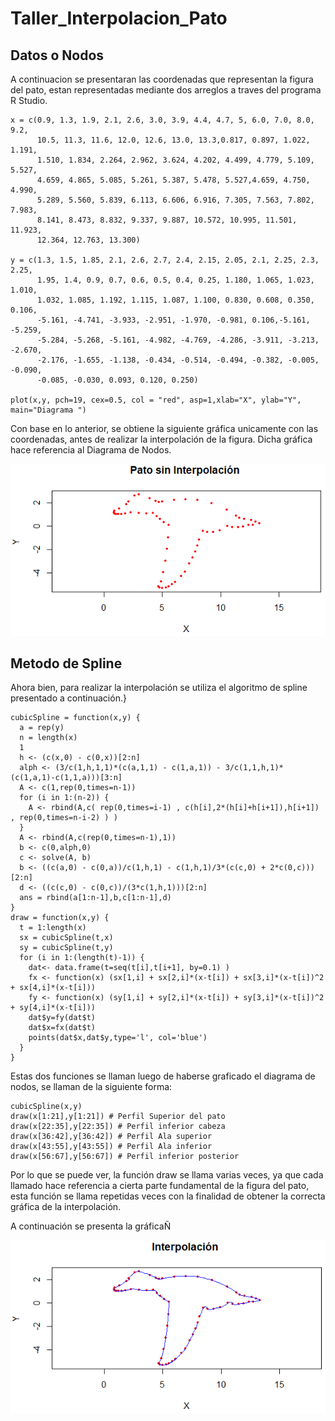 # Taller_Interpolacion_Pato
## Datos o Nodos
A continuacion se presentaran las coordenadas que representan la figura del pato, estan representadas mediante dos arreglos a traves del programa R Studio.
```
x = c(0.9, 1.3, 1.9, 2.1, 2.6, 3.0, 3.9, 4.4, 4.7, 5, 6.0, 7.0, 8.0, 9.2, 
      10.5, 11.3, 11.6, 12.0, 12.6, 13.0, 13.3,0.817, 0.897, 1.022, 1.191,
      1.510, 1.834, 2.264, 2.962, 3.624, 4.202, 4.499, 4.779, 5.109, 5.527,
      4.659, 4.865, 5.085, 5.261, 5.387, 5.478, 5.527,4.659, 4.750, 4.990, 
      5.289, 5.560, 5.839, 6.113, 6.606, 6.916, 7.305, 7.563, 7.802, 7.983,
      8.141, 8.473, 8.832, 9.337, 9.887, 10.572, 10.995, 11.501, 11.923, 
      12.364, 12.763, 13.300)

y = c(1.3, 1.5, 1.85, 2.1, 2.6, 2.7, 2.4, 2.15, 2.05, 2.1, 2.25, 2.3, 2.25,
      1.95, 1.4, 0.9, 0.7, 0.6, 0.5, 0.4, 0.25, 1.180, 1.065, 1.023, 1.010, 
      1.032, 1.085, 1.192, 1.115, 1.087, 1.100, 0.830, 0.608, 0.350, 0.106, 
      -5.161, -4.741, -3.933, -2.951, -1.970, -0.981, 0.106,-5.161, -5.259, 
      -5.284, -5.268, -5.161, -4.982, -4.769, -4.286, -3.911, -3.213, -2.670,
      -2.176, -1.655, -1.138, -0.434, -0.514, -0.494, -0.382, -0.005, -0.090,
      -0.085, -0.030, 0.093, 0.120, 0.250)
      
plot(x,y, pch=19, cex=0.5, col = "red", asp=1,xlab="X", ylab="Y", main="Diagrama ")

```
Con base en lo anterior, se obtiene la siguiente gráfica unicamente con las coordenadas, antes de realizar la interpolación de la figura. Dicha gráfica hace referencia al Diagrama de Nodos.

<p align="center">
  <img src="coordenadas.png">
</p>

## Metodo de Spline
Ahora bien, para realizar la interpolación se utiliza el algoritmo de spline presentado a continuación.}

```
cubicSpline = function(x,y) {
  a = rep(y)
  n = length(x)
  1
  h <- (c(x,0) - c(0,x))[2:n]
  alph <- (3/c(1,h,1,1)*(c(a,1,1) - c(1,a,1)) - 3/c(1,1,h,1)*(c(1,a,1)-c(1,1,a)))[3:n]
  A <- c(1,rep(0,times=n-1))
  for (i in 1:(n-2)) {
    A <- rbind(A,c( rep(0,times=i-1) , c(h[i],2*(h[i]+h[i+1]),h[i+1]) , rep(0,times=n-i-2) ) )
  }
  A <- rbind(A,c(rep(0,times=n-1),1))
  b <- c(0,alph,0)
  c <- solve(A, b)
  b <- ((c(a,0) - c(0,a))/c(1,h,1) - c(1,h,1)/3*(c(c,0) + 2*c(0,c)))[2:n]
  d <- ((c(c,0) - c(0,c))/(3*c(1,h,1)))[2:n]
  ans = rbind(a[1:n-1],b,c[1:n-1],d)
}
draw = function(x,y) {
  t = 1:length(x)
  sx = cubicSpline(t,x)
  sy = cubicSpline(t,y)
  for (i in 1:(length(t)-1)) {
    dat<- data.frame(t=seq(t[i],t[i+1], by=0.1) )
    fx <- function(x) (sx[1,i] + sx[2,i]*(x-t[i]) + sx[3,i]*(x-t[i])^2 + sx[4,i]*(x-t[i]))
    fy <- function(x) (sy[1,i] + sy[2,i]*(x-t[i]) + sy[3,i]*(x-t[i])^2 + sy[4,i]*(x-t[i]))
    dat$y=fy(dat$t)
    dat$x=fx(dat$t)
    points(dat$x,dat$y,type='l', col='blue')
  }
}

```
Estas dos funciones se llaman luego de haberse graficado el diagrama de nodos, se llaman de la siguiente forma:

```
cubicSpline(x,y)
draw(x[1:21],y[1:21]) # Perfil Superior del pato
draw(x[22:35],y[22:35]) # Perfil inferior cabeza
draw(x[36:42],y[36:42]) # Perfil Ala superior
draw(x[43:55],y[43:55]) # Perfil Ala inferior
draw(x[56:67],y[56:67]) # Perfil inferior posterior
```
Por lo que se puede ver, la función draw se llama varias veces, ya que cada llamado hace referencia a cierta parte fundamental de la figura del pato, esta función se llama repetidas veces con la finalidad de obtener la correcta gráfica de la interpolación.

A continuación se presenta la gráficaÑ

<p align="center">
  <img src="interpolacion.png">
</p>

